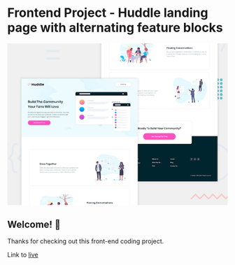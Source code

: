 # Frontend Project - Huddle landing page with alternating feature blocks

![Design preview for the Huddle landing page with alternating feature blocks coding challenge](./design/desktop-preview.jpg)

## Welcome! 👋

Thanks for checking out this front-end coding project.

Link to [live](https://landing-page-feature-blocks.now.sh/)
